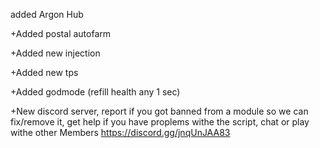 added Argon Hub

+Added postal autofarm


+Added new injection


+Added new tps


+Added godmode (refill health any 1 sec)


+New discord server, report if you got banned from a module so we can fix/remove it, get help if you have proplems withe
the script, chat or play withe other Members https://discord.gg/jnqUnJAA83

